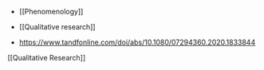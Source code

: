   - [[Phenomenology]]
  - [[Qualitative research]]

  - https://www.tandfonline.com/doi/abs/10.1080/07294360.2020.1833844

[[Qualitative Research]]